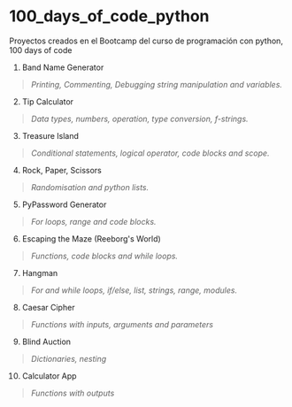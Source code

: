 # 100_days_of_code_python
Proyectos creados en el Bootcamp del curso de programación con python, 100 days of code

1. Band Name Generator
> *Printing, Commenting, Debugging string manipulation and variables.*

2. Tip Calculator
> *Data types, numbers, operation, type conversion, f-strings.*

3. Treasure Island
>*Conditional statements, logical operator, code blocks and scope.*

4. Rock, Paper, Scissors
>*Randomisation and python lists.*

5. PyPassword Generator
>*For loops, range and code blocks.*

6. Escaping the Maze (Reeborg's World)
> *Functions, code blocks and while loops.*

7. Hangman
> *For and while loops, if/else, list, strings, range, modules.*

8. Caesar Cipher
> *Functions with inputs, arguments and parameters*

9. Blind Auction
> *Dictionaries, nesting*

10. Calculator App
> *Functions with outputs*